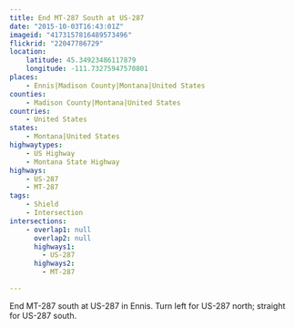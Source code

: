 ```yaml
---
title: End MT-287 South at US-287
date: "2015-10-03T16:43:01Z"
imageid: "4173157816489573496"
flickrid: "22047786729"
location:
    latitude: 45.34923486117879
    longitude: -111.73275947570801
places:
    - Ennis|Madison County|Montana|United States
counties:
    - Madison County|Montana|United States
countries:
    - United States
states:
    - Montana|United States
highwaytypes:
    - US Highway
    - Montana State Highway
highways:
    - US-287
    - MT-287
tags:
    - Shield
    - Intersection
intersections:
    - overlap1: null
      overlap2: null
      highways1:
        - US-287
      highways2:
        - MT-287

---
```

End MT-287 south at US-287 in Ennis.  Turn left for US-287 north; straight for US-287 south.